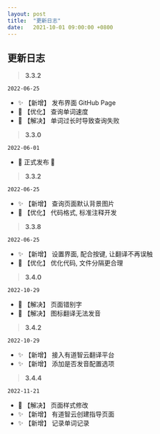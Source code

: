 ```yaml
---
layout: post
title:  "更新日志"
date:   2021-10-01 09:00:00 +0800
---
```

## 更新日志

> **3.3.2**

`2022-06-25`

- ✨ 【新增】 发布界面 GitHub Page
- 🚀 【优化】 查询单词速度
- 🐛 【解决】 单词过长时导致查询失败



> **3.3.0**

`2022-06-01` 

- 🎉 正式发布 🥳



> **3.3.2**

`2022-06-25`
 
- ✨ 【新增】 查询页面默认背景图片
- 🚀 【优化】 代码格式, 标准注释开发



> **3.3.8**

`2022-06-25`

- ✨ 【新增】 设置界面, 配合按键, 让翻译不再误触
- 🚀 【优化】 优化代码, 文件分隔更合理



> **3.4.0**

`2022-10-29`

- 🐛 【解决】 页面错别字
- 🐛 【解决】 图标翻译无法发音



> **3.4.2**

`2022-10-29`

- ✨ 【新增】 接入有道智云翻译平台
- ✨ 【新增】 添加是否发音配置选项



> **3.4.4**

`2022-11-21`

- 🐛 【解决】 页面样式修改
- ✨ 【新增】 有道智云创建指导页面
- ✨ 【新增】 记录单词记录